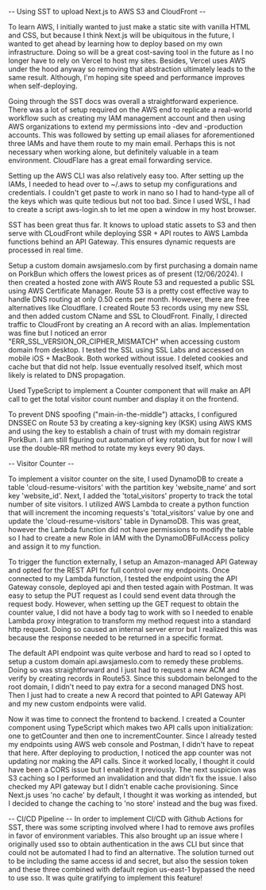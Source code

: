 -- Using SST to upload Next.js to AWS S3 and CloudFront --

To learn AWS, I initially wanted to just make a static site with vanilla HTML and CSS, but because I think Next.js will be ubiquitous in the future, I wanted to get ahead by learning how to deploy based on my own infrastructure. Doing so will be a great cost-saving tool in the future as I no longer have to rely on Vercel to host my sites. Besides, Vercel uses AWS under the hood anyway so removing that abstraction ultimately leads to the same result. Although, I'm hoping site speed and performance improves when self-deploying.

Going through the SST docs was overall a straightforward experience. There was a lot of setup required on the AWS end to replicate a real-world workflow such as creating my IAM management account and then using AWS organizations to extend my permissions into -dev and -production accounts. This was followed by setting up email aliases for aforementioned three IAMs and have them route to my main email. Perhaps this is not necessary when working alone, but definitely valuable in a team environment. CloudFlare has a great email forwarding service.

Setting up the AWS CLI was also relatively easy too. After setting up the IAMs, I needed to head over to ~/.aws to setup my configurations and credentials. I couldn't get paste to work in nano so I had to hand-type all of the keys which was quite tedious but not too bad. Since I used WSL, I had to create a script aws-login.sh to let me open a window in my host browser.

SST has been great thus far. It knows to upload static assets to S3 and then serve with CLoudFront while deploying SSR + API routes to AWS Lambda functions behind an API Gateway. This ensures dynamic requests are processed in real time.

Setup a custom domain awsjameslo.com by first purchasing a domain name on PorkBun which offers the lowest prices as of present (12/06/2024). I then created a hosted zone with AWS Route 53 and requested a public SSL using AWS Certificate Manager. Route 53 is a pretty cost effective way to handle DNS routing at only 0.50 cents per month. However, there are free alternatives like Cloudflare. I created Route 53 records using my new SSL and then added custom CName and SSL to CloudFront. Finally, I directed traffic to CloudFront by creating an A record with an alias. Implementation was fine but I noticed an error "ERR_SSL_VERSION_OR_CIPHER_MISMATCH" when accessing custom domain from desktop. I tested the SSL using SSL Labs and accessed on mobile iOS + MacBook. Both worked without issue. I deleted cookies and cache but that did not help. Issue eventually resolved itself, which most likely is related to DNS propagation.

Used TypeScript to implement a Counter component that will make an API call to get the total visitor count number and display it on the frontend.

To prevent DNS spoofing ("main-in-the-middle") attacks, I configured DNSSEC on Route 53 by creating a key-signing key (KSK) using AWS KMS and using the key to establish a chain of trust with my domain registrar PorkBun. I am still figuring out automation of key rotation, but for now I will use the double-RR method to rotate my keys every 90 days.

-- Visitor Counter --

To implement a visitor counter on the site, I used DynamoDB to create a table 'cloud-resume-visitors' with the partition key 'website_name' and sort key 'website_id'. Next, I added the 'total_visitors' property to track the total number of site visitors. I utilized AWS Lambda to create a python function that will increment the incoming requests's 'total_visitors' value by one and update the 'cloud-resume-visitors' table in DynamoDB. This was great, however the Lambda function did not have permissions to modify the table so I had to create a new Role in IAM with the DynamoDBFullAccess policy and assign it to my function.

To trigger the function externally, I setup an Amazon-managed API Gateway and opted for the REST API for full control over my endpoints. Once connected to my Lambda function, I tested the endpoint using the API Gateway console, deployed api and then tested again with Postman. It was easy to setup the PUT request as I could send event data through the request body. However, when setting up the GET request to obtain the counter value, I did not have a body tag to work with so I needed to enable Lambda proxy integration to transform my method request into a standard http request. Doing so caused an internal server error but I realized this was because the response needed to be returned in a specific format.

The default API endpoint was quite verbose and hard to read so I opted to setup a custom domain api.awsjameslo.com to remedy these problems. Doing so was straightforward and I just had to request a new ACM and verify by creating records in Route53. Since this subdomain belonged to the root domain, I didn't need to pay extra for a second managed DNS host. Then I just had to create a new A record that pointed to API Gateway API and my new custom endpoints were valid.

Now it was time to connect the frontend to backend. I created a Counter component using TypeScript which makes two API calls upon initialization: one to getCounter and then one to incrementCounter. Since I already tested my endpoints using AWS web console and Postman, I didn't have to repeat that here. After deploying to production, I noticed the app counter was not updating nor making the API calls. Since it worked locally, I thought it could have been a CORS issue but I enabled it previously. The next suspicion was S3 caching so I performed an invalidation and that didn't fix the issue. I also checked my API gateway but I didn't enable cache provisioning. Since Next.js uses 'no cache' by default, I thought it was working as intended, but I decided to change the caching to 'no store' instead and the bug was fixed.

-- CI/CD Pipeline --
In order to implement CI/CD with Github Actions for SST, there was some scripting involved where I had to remove aws profiles in favor of environment variables. This also brought up an issue where I originally used sso to obtain authentication in the aws CLI but since that could not be automated I had to find an alternative. The solution turned out to be including the same access id and secret, but also the session token and these three combined with default region us-east-1 bypassed the need to use sso. It was quite gratifying to implement this feature!
